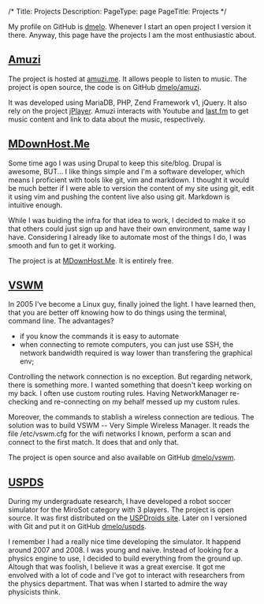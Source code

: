 /*
Title: Projects
Description: 
PageType: page
PageTitle: Projects
*/

My profile on GitHub is [dmelo](https://github.com/dmelo). Whenever I start an
open project I version it there. Anyway, this page have the projects I am the
most enthusiastic about.


[Amuzi](http://amuzi.me)
------------------------

The project is hosted at [amuzi.me](http://amuzi.me). It allows people to
listen to music. The project is open source, the code is on GitHub
[dmelo/amuzi](https://github.com/dmelo/amuzi.git).

It was developed using MariaDB, PHP, Zend Framework v1, jQuery. It also rely
on the project [jPlayer](http://jplayer.org/). Amuzi interacts with Youtube and
[last.fm](http://www.last.fm/) to get music content and link to data about the
music, respectively.


[MDownHost.Me](http://mdownhost.me)
-----------------------------------

Some time ago I was using Drupal to keep this site/blog. Drupal is awesome,
BUT... I like things simple and I'm a software developer, which means I proficient
with tools like git, vim and markdown. I thought it would be much better if I were
able to version the content of my site using git, edit it using vim and pushing
the content live also using git. Markdown is intuitive enough.

While I was buiding the infra for that idea to work, I decided to make it so
that others could just sign up and have their own environment, same way I have.
Considering I already like to automate most of the things I do, I was smooth
and fun to get it working.

The project is at [MDownHost.Me](http://mdownhost.me). It is entirely free.


[VSWM](/vswm)
-------------

In 2005 I've become a Linux guy, finally joined the light. I have learned then,
that you are better off knowing how to do things using the terminal, command
line. The advantages?

- if you know the commands it is easy to automate
- when connecting to remote computers, you can just use SSH, the network 
bandwidth required is way lower than transfering the graphical env;

Controlling the network connection is no exception. But regarding network, there
is something more. I wanted something that doesn't keep working on my back. I
often use custom routing rules. Having NetworkManager re-checking and
re-connecting on my behalf messed up my custom rules.

Moreover, the commands to stablish a wireless connection are tedious. The
solution was to build VSWM -- Very Simple Wireless Manager. It reads the file
/etc/vswm.cfg for the wifi networks I known, perform a scan and connect to
the first match. It does that and only that.

The project is open source and also available on GitHub
[dmelo/vswm](https://github.com/dmelo/vswm.git).


[USPDS](https://github.com/dmelo/uspds.git)
-------------------------------------------

During my undergraduate research, I have developed a robot soccer simulator for
the MiroSot category with 3 players. The project is open source. It was first
distributed on the [USPDroids site](http://uspds.sourceforge.net/simulacao.html).
Later on I versioned with Git and put it on GitHub
[dmelo/uspds](https://github.com/dmelo/uspds.git).

I remember I had a really nice time developing the simulator. It happend around
2007 and 2008. I was young and naive. Instead of looking for a physics engine
to use, I decided to build everything from the ground up. Altough that was 
foolish, I believe it was a great exercise. It got me envolved with a lot of
code and I've got to interact with researchers from the physics department. That
was when I started to admire the way physicists think.


